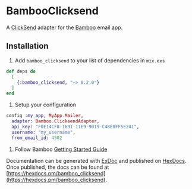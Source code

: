 # BambooClicksend

A [ClickSend](https://github.com/thoughtbot/bamboo) adapter for the
[Bamboo](https://github.com/thoughtbot/bamboo) email app.

## Installation

1. Add `bamboo_clicksend` to your list of dependencies in `mix.exs`

```elixir
def deps do
  [
    {:bamboo_clicksend, "~> 0.2.0"}
  ]
end
```

1. Setup your configuration

```elixir
config :my_app, MyApp.Mailer,
  adapter: Bamboo.ClicksendAdapter,
  api_key: "F0E14CF8-1691-11E9-9019-C48E8FF5E241",
  username: "my_username",
  from_email_id: 4502
```

1. Follow Bamboo [Getting Started Guide](https://github.com/thoughtbot/bamboo#getting-started)

Documentation can be generated with [ExDoc](https://github.com/elixir-lang/ex_doc)
and published on [HexDocs](https://hexdocs.pm). Once published, the docs can
be found at [https://hexdocs.pm/bamboo_clicksend](https://hexdocs.pm/bamboo_clicksend).
